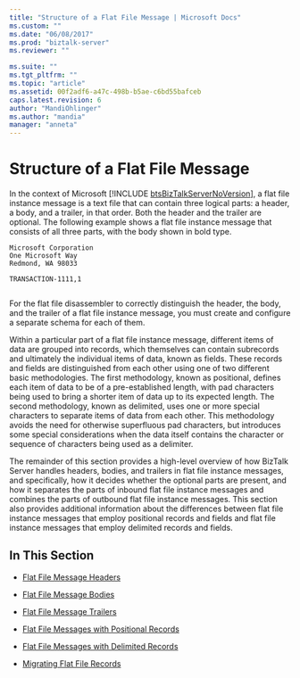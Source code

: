 ```yaml
---
title: "Structure of a Flat File Message | Microsoft Docs"
ms.custom: ""
ms.date: "06/08/2017"
ms.prod: "biztalk-server"
ms.reviewer: ""

ms.suite: ""
ms.tgt_pltfrm: ""
ms.topic: "article"
ms.assetid: 00f2adf6-a47c-498b-b5ae-c6bd55bafceb
caps.latest.revision: 6
author: "MandiOhlinger"
ms.author: "mandia"
manager: "anneta"
---
```

# Structure of a Flat File Message
In the context of Microsoft [!INCLUDE [btsBizTalkServerNoVersion](../includes/btsbiztalkservernoversion-md.md)], a flat file instance message is a text file that can contain three logical parts: a header, a body, and a trailer, in that order. Both the header and the trailer are optional. The following example shows a flat file instance message that consists of all three parts, with the body shown in bold type.  
  
```  
Microsoft Corporation  
One Microsoft Way  
Redmond, WA 98033  
  
TRANSACTION-1111,1  
  
```  
  
 For the flat file disassembler to correctly distinguish the header, the body, and the trailer of a flat file instance message, you must create and configure a separate schema for each of them.  
  
 Within a particular part of a flat file instance message, different items of data are grouped into records, which themselves can contain subrecords and ultimately the individual items of data, known as fields. These records and fields are distinguished from each other using one of two different basic methodologies. The first methodology, known as positional, defines each item of data to be of a pre-established length, with pad characters being used to bring a shorter item of data up to its expected length. The second methodology, known as delimited, uses one or more special characters to separate items of data from each other. This methodology avoids the need for otherwise superfluous pad characters, but introduces some special considerations when the data itself contains the character or sequence of characters being used as a delimiter.  
  
 The remainder of this section provides a high-level overview of how BizTalk Server handles headers, bodies, and trailers in flat file instance messages, and specifically, how it decides whether the optional parts are present, and how it separates the parts of inbound flat file instance messages and combines the parts of outbound flat file instance messages. This section also provides additional information about the differences between flat file instance messages that employ positional records and fields and flat file instance messages that employ delimited records and fields.  
  
## In This Section  
  
-   [Flat File Message Headers](../core/flat-file-message-headers.md)  
  
-   [Flat File Message Bodies](../core/flat-file-message-bodies.md)  
  
-   [Flat File Message Trailers](../core/flat-file-message-trailers.md)  
  
-   [Flat File Messages with Positional Records](../core/flat-file-messages-with-positional-records.md)  
  
-   [Flat File Messages with Delimited Records](../core/flat-file-messages-with-delimited-records.md)  
  
-   [Migrating Flat File Records](../core/migrating-flat-file-records.md)